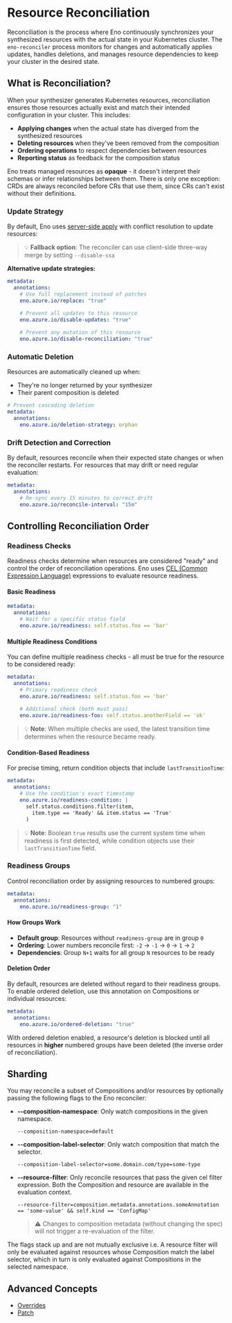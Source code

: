 # Resource Reconciliation

Reconciliation is the process where Eno continuously synchronizes your synthesized resources with the actual state in your Kubernetes cluster. The `eno-reconciler` process monitors for changes and automatically applies updates, handles deletions, and manages resource dependencies to keep your cluster in the desired state.

## What is Reconciliation?

When your synthesizer generates Kubernetes resources, reconciliation ensures those resources actually exist and match their intended configuration in your cluster. This includes:

- **Applying changes** when the actual state has diverged from the synthesized resources
- **Deleting resources** when they've been removed from the composition
- **Ordering operations** to respect dependencies between resources
- **Reporting status** as feedback for the composition status

Eno treats managed resources as **opaque** - it doesn't interpret their schemas or infer relationships between them.
There is only one exception: CRDs are always reconciled before CRs that use them, since CRs can't exist without their definitions.

### Update Strategy

By default, Eno uses [server-side apply](https://kubernetes.io/docs/reference/using-api/server-side-apply/) with conflict resolution to update resources:

> 💡 **Fallback option**: The reconciler can use client-side three-way merge by setting `--disable-ssa`

**Alternative update strategies:**

```yaml
metadata:
  annotations:
    # Use full replacement instead of patches
    eno.azure.io/replace: "true"
    
    # Prevent all updates to this resource
    eno.azure.io/disable-updates: "true"

    # Prevent any mutation of this resource
    eno.azure.io/disable-reconciliation: "true"
```

### Automatic Deletion

Resources are automatically cleaned up when:
- They're no longer returned by your synthesizer
- Their parent composition is deleted

```yaml
# Prevent cascading deletion
metadata:
  annotations:
    eno.azure.io/deletion-strategy: orphan
```

### Drift Detection and Correction

By default, resources reconcile when their expected state changes or when the reconciler restarts. For resources that may drift or need regular evaluation:

```yaml
metadata:
  annotations:
    # Re-sync every 15 minutes to correct drift
    eno.azure.io/reconcile-interval: "15m"
```

## Controlling Reconciliation Order

### Readiness Checks

Readiness checks determine when resources are considered "ready" and control the order of reconciliation operations. Eno uses [CEL (Common Expression Language)](https://github.com/google/cel-go) expressions to evaluate resource readiness.

#### Basic Readiness

```yaml
metadata:
  annotations:
    # Wait for a specific status field
    eno.azure.io/readiness: self.status.foo == 'bar'
```

#### Multiple Readiness Conditions

You can define multiple readiness checks - all must be true for the resource to be considered ready:

```yaml
metadata:
  annotations:
    # Primary readiness check
    eno.azure.io/readiness: self.status.foo == 'bar'
    
    # Additional check (both must pass)
    eno.azure.io/readiness-foo: self.status.anotherField == 'ok'
```

> 💡 **Note**: When multiple checks are used, the latest transition time determines when the resource became ready.

#### Condition-Based Readiness

For precise timing, return condition objects that include `lastTransitionTime`:

```yaml
metadata:
  annotations:
    # Use the condition's exact timestamp
    eno.azure.io/readiness-condition: |
      self.status.conditions.filter(item, 
        item.type == 'Ready' && item.status == 'True'
      )
```

> 💡 **Note**: Boolean `true` results use the current system time when readiness is first detected, while condition objects use their `lastTransitionTime` field.

### Readiness Groups

Control reconciliation order by assigning resources to numbered groups:

```yaml
metadata:
  annotations:
    eno.azure.io/readiness-group: "1"
```

#### How Groups Work

- **Default group**: Resources without `readiness-group` are in group `0`
- **Ordering**: Lower numbers reconcile first: `-2` → `-1` → `0` → `1` → `2`
- **Dependencies**: Group `N+1` waits for all group `N` resources to be ready

#### Deletion Order

By default, resources are deleted without regard to their readiness groups. To enable ordered deletion, use this annotation on Compositions or individual resources:

```yaml
metadata:
  annotations:
    eno.azure.io/ordered-deletion: "true"
```

With ordered deletion enabled, a resource's deletion is blocked until all resources in **higher** numbered groups have been deleted (the inverse order of reconciliation).

## Sharding

You may reconcile a subset of Compositions and/or resources by optionally passing the following flags to the Eno reconciler:
- **--composition-namespace**: Only watch compositions in the given namespace.
  ```
  --composition-namespace=default
  ```
- **--composition-label-selector**: Only watch composition that match the selector.
  ```
  --composition-label-selector=some.domain.com/type=some-type
  ```
- **--resource-filter**: Only reconcile resources that pass the given cel filter expression. Both the Composition and resource are available in the evaluation context.
  ```
  --resource-filter=composition.metadata.annotations.someAnnotation == 'some-value' && self.kind == 'ConfigMap'
  ```
  > ⚠️ Changes to composition metadata (without changing the spec) will not trigger a re-evaluation of the filter.

The flags stack up and are not mutually exclusive i.e. A resource filter will only be evaluated against resources whose Composition match the label selector, which in turn is only evaluated against Compositions in the selected namespace.
## Advanced Concepts

- [Overrides](./overrides.md)
- [Patch](./patch.md)
